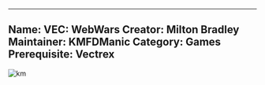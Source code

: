 -----------------------
Name: VEC: WebWars
Creator: Milton Bradley
Maintainer: KMFDManic
Category: Games
Prerequisite: Vectrex
-----------------------
![km](https://i.imgur.com/VO5SFA2.png)
